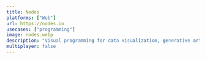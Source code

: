 ```yaml
---
title: Nodes
platforms: ["Web"]
url: https://nodes.io
usecases: ["programming"]
image: nodes.webp
description: "Visual programming for data visualization, generative art and creative coding. Your thinking space for exploring ideas with code."
multiplayer: false
---
```

